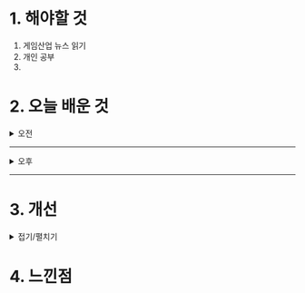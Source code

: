 
# 1. 해야할 것

1. 게임산업 뉴스 읽기 
2. 개인 공부  
3. 



# 2. 오늘 배운 것

<details>
<summary>오전</summary>


</details>

****

<details>
<summary>오후</summary>

## 던전 디자인
![image](https://github.com/user-attachments/assets/4c8f0513-dc76-4bb8-adf7-ad4a342e82a0)

</details>

****


# 3. 개선


<details>
<summary>접기/펼치기</summary>


</details>



# 4. 느낀점


